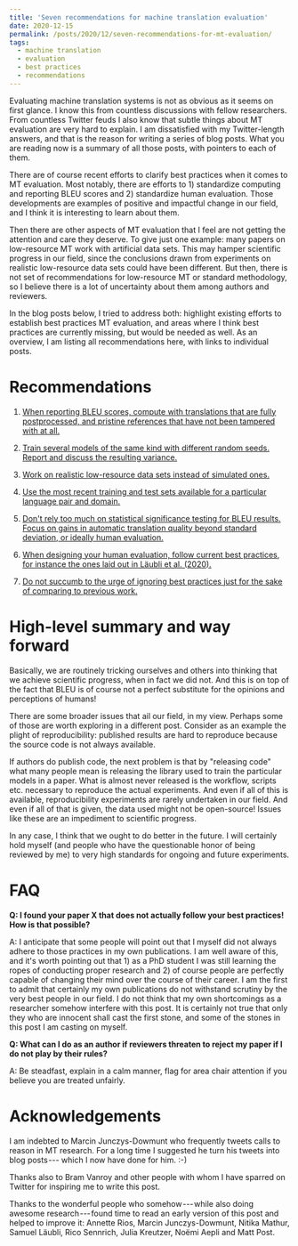 ```yaml
---
title: 'Seven recommendations for machine translation evaluation'
date: 2020-12-15
permalink: /posts/2020/12/seven-recommendations-for-mt-evaluation/
tags:
  - machine translation
  - evaluation
  - best practices
  - recommendations
---
```


Evaluating machine translation systems is not as obvious as it seems on first glance. I know this from countless discussions with fellow researchers.
From countless Twitter feuds I also know that subtle things about MT evaluation are very hard to explain. I am dissatisfied with my Twitter-length answers,
and that is the reason for writing a series of blog posts. What you are reading now is a summary of all those posts, with pointers to each of them.

There are of course recent efforts to clarify best practices when it comes to MT evaluation. Most notably, there are efforts to 1) standardize computing and
reporting BLEU scores and 2) standardize human evaluation. Those developments are examples of positive and impactful change in our field, and I think it is interesting
to learn about them.

Then there are other aspects of MT evaluation that I feel are not getting the attention and care they deserve. To give just one example: many papers on
low-resource MT work with artificial data sets. This may hamper scientific progress in our field, since the conclusions drawn from experiments on realistic
low-resource
data sets could have been different. But then, there is not set of recommendations for low-resource MT or standard methodology, so I believe there is a lot
of uncertainty about them among authors and reviewers. 

In the blog posts below, I tried to address both: highlight existing efforts to establish best practices MT evaluation, and areas where I think best practices are
currently missing, but would be needed as well. As an overview, I am listing all recommendations here, with links to individual posts.

Recommendations
===============

1. [When reporting BLEU scores, compute with translations that are fully postprocessed, and pristine references that have not been tampered with at all.](https://bricksdont.github.io/posts/2020/12/computing-and-reporting-bleu-scores/)

2. [Train several models of the same kind with different random seeds. Report and discuss the resulting variance.](https://bricksdont.github.io/posts/2020/12/single-training-runs/)

3. [Work on realistic low-resource data sets instead of simulated ones.](https://bricksdont.github.io/posts/2020/12/simulating-low-resource/)

4. [Use the most recent training and test sets available for a particular language pair and domain.](https://bricksdont.github.io/posts/2020/12/using-old-data/)

5. [Don't rely too much on statistical significance testing for BLEU results. Focus on gains in automatic translation quality beyond standard deviation, or
ideally human evaluation.](https://bricksdont.github.io/posts/2020/12/statistical-significance-testing/)

6. [When designing your human evaluation, follow current best practices, for instance the ones laid out
in Läubli et al. (2020).](https://bricksdont.github.io/posts/2020/12/designing-human-evaluations/)

7. [Do not succumb to the urge of ignoring best practices just for the sake of comparing to
previous work.](https://bricksdont.github.io/posts/2020/12/comparing-to-previous-work/)

High-level summary and way forward
===========

Basically, we are routinely tricking ourselves and others into thinking that we achieve scientific progress, when in fact we did not.
And this is on top of the fact that BLEU is of course not a perfect substitute for the opinions and perceptions of humans!

There are some broader issues that ail our field, in my view. Perhaps some of those are worth exploring in a different post.
Consider as an example the plight of reproducibility: published results are hard to reproduce because the source code is not always available.

If authors do publish code, the next problem is that by "releasing code" what many people mean is releasing the library used to train
the particular models in a paper. What is almost never released is the workflow, scripts etc. necessary to reproduce the actual experiments.
And even if all of this is available, reproducibility experiments are rarely undertaken in our field. And even if all of that is given, the data
used might not be open-source! Issues like these are an impediment to scientific progress.

In any case, I think that we ought to do better in the future. I will certainly hold myself (and people who have the questionable honor of being
reviewed by me) to very high standards for ongoing and future experiments.

FAQ
===

**Q: I found your paper X that does not actually follow your best practices! How is that possible?**

A: I anticipate that some people will point out that I myself did not always adhere to those practices in my own publications. I am well aware of this, and it's
worth pointing out that 1) as a PhD student I was still learning the ropes of conducting proper research and 2) of course people are perfectly capable of changing
their mind over the course of their career. I am the first to admit that certainly my own publications do not withstand scrutiny by the very best people in our field.
I do not think that my own shortcomings as a researcher somehow interfere with this post. It is certainly not true that only they who are innocent shall cast the
first stone, and some of the stones in this post I am casting on myself.

**Q: What can I do as an author if reviewers threaten to reject my paper if I do not play by their rules?**

A: Be steadfast, explain in a calm manner, flag for area chair attention if you believe you are treated unfairly.


Acknowledgements
================

I am indebted to Marcin Junczys-Dowmunt who frequently tweets calls to reason in MT research. For a long time I suggested he turn his tweets into blog posts ---
which I now have done for him. :-)

Thanks also to Bram Vanroy and other people with whom I have sparred on Twitter for inspiring me to write this post.

Thanks to the wonderful people who somehow --- while also doing awesome research --- found time to read an early version of this post and helped to improve it:
Annette Rios, Marcin Junczys-Dowmunt, Nitika Mathur, Samuel Läubli, Rico Sennrich, Julia Kreutzer, Noëmi Aepli and Matt Post.
